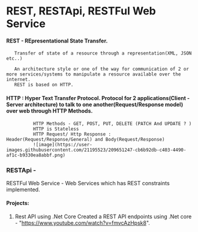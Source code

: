 # REST, RESTApi, RESTFul Web Service

#### REST - REpresentational State Transfer.
       Transfer of state of a resource through a representation(XML, JSON etc..)
       
       An architecture style or one of the way for communication of 2 or more services/systems to manipulate a resource available over the internet.
       REST is based on HTTP.
       
#### HTTP : Hyper Text Transfer Protocol. Protocol for 2 applications(Client - Server architecture) to talk to one another(Request/Response model) over web through                   HTTP Methods.
              HTTP Methods - GET, POST, PUT, DELETE (PATCH And UPDATE ? )
              HTTP is Stateless
              HTTP Request/ Http Response : Header(Request/Response/General) and Body(Request/Response)
              ![image](https://user-images.githubusercontent.com/21195523/209651247-cb6b92db-c403-4490-af1c-b9330ea8abbf.png)


### RESTApi - 

RESTFul Web Service - Web Services which has REST constraints implemented. 

    
#### Projects:

1. Rest API using .Net Core
   Created a REST API endpoints using .Net core - "https://www.youtube.com/watch?v=fmvcAzHpsk8".

